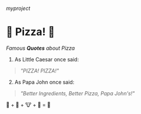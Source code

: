 ###### _myproject_

# :pizza: __Pizza!__ :pizza:

*Famous **Quotes** about Pizza*
1. As Little Caesar once said:
  > *"PIZZA! PIZZA!"*
2. As Papa John once said:
  > *"Better Ingredients,
  >   Better Pizza,
  >   Papa John's!"*
  
 :bread: + :tomato: + :cow: + :poultry_leg: = :pizza: 
 
 
 
 
 





